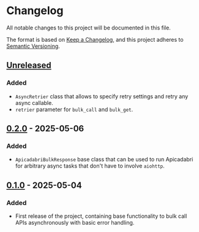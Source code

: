# Changelog

All notable changes to this project will be documented in this file.

The format is based on [Keep a Changelog](https://keepachangelog.com/en/1.1.0/),
and this project adheres to [Semantic Versioning](https://semver.org/spec/v2.0.0.html).

## [Unreleased]

### Added

- `AsyncRetrier` class that allows to specify retry settings and retry any async callable.
- `retrier` parameter for `bulk_call` and `bulk_get`.

## [0.2.0] - 2025-05-06

### Added

- `ApicadabriBulkResponse` base class that can be used to run Apicadabri for arbitrary async tasks that don't have to involve `aiohttp`.

## [0.1.0] - 2025-05-04

### Added

- First release of the project, containing base functionality to bulk call APIs asynchronously with basic error handling.

[unreleased]: https://github.com/CSchoel/apicadabri/compare/v0.2.0...HEAD
[0.2.0]: https://github.com/CSchoel/apicadabri/compare/v0.1.0...v0.2.0
[0.1.0]: https://github.com/CSchoel/apicadabri/releases/tag/v0.1.0

